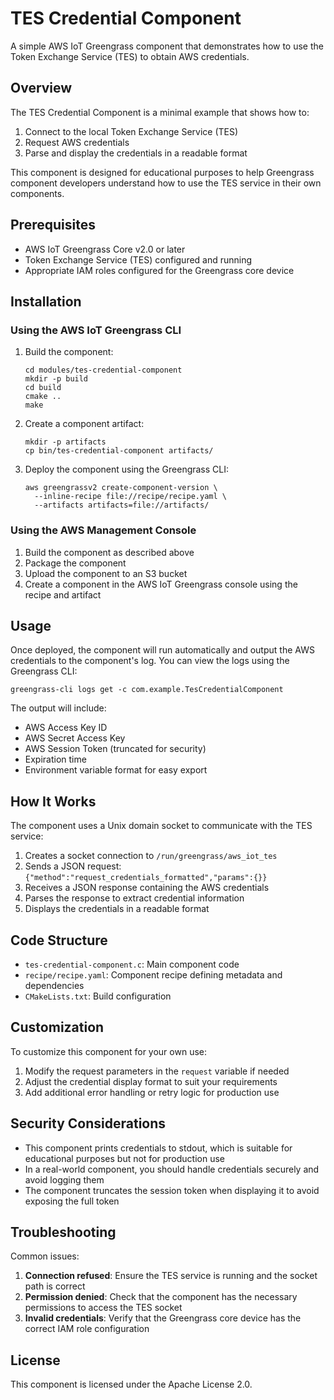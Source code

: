 # TES Credential Component

A simple AWS IoT Greengrass component that demonstrates how to use the Token Exchange Service (TES) to obtain AWS credentials.

## Overview

The TES Credential Component is a minimal example that shows how to:

1. Connect to the local Token Exchange Service (TES)
2. Request AWS credentials
3. Parse and display the credentials in a readable format

This component is designed for educational purposes to help Greengrass component developers understand how to use the TES service in their own components.

## Prerequisites

- AWS IoT Greengrass Core v2.0 or later
- Token Exchange Service (TES) configured and running
- Appropriate IAM roles configured for the Greengrass core device

## Installation

### Using the AWS IoT Greengrass CLI

1. Build the component:
   ```
   cd modules/tes-credential-component
   mkdir -p build
   cd build
   cmake ..
   make
   ```

2. Create a component artifact:
   ```
   mkdir -p artifacts
   cp bin/tes-credential-component artifacts/
   ```

3. Deploy the component using the Greengrass CLI:
   ```
   aws greengrassv2 create-component-version \
     --inline-recipe file://recipe/recipe.yaml \
     --artifacts artifacts=file://artifacts/
   ```

### Using the AWS Management Console

1. Build the component as described above
2. Package the component
3. Upload the component to an S3 bucket
4. Create a component in the AWS IoT Greengrass console using the recipe and artifact

## Usage

Once deployed, the component will run automatically and output the AWS credentials to the component's log. You can view the logs using the Greengrass CLI:

```
greengrass-cli logs get -c com.example.TesCredentialComponent
```

The output will include:
- AWS Access Key ID
- AWS Secret Access Key
- AWS Session Token (truncated for security)
- Expiration time
- Environment variable format for easy export

## How It Works

The component uses a Unix domain socket to communicate with the TES service:

1. Creates a socket connection to `/run/greengrass/aws_iot_tes`
2. Sends a JSON request: `{"method":"request_credentials_formatted","params":{}}`
3. Receives a JSON response containing the AWS credentials
4. Parses the response to extract credential information
5. Displays the credentials in a readable format

## Code Structure

- `tes-credential-component.c`: Main component code
- `recipe/recipe.yaml`: Component recipe defining metadata and dependencies
- `CMakeLists.txt`: Build configuration

## Customization

To customize this component for your own use:

1. Modify the request parameters in the `request` variable if needed
2. Adjust the credential display format to suit your requirements
3. Add additional error handling or retry logic for production use

## Security Considerations

- This component prints credentials to stdout, which is suitable for educational purposes but not for production use
- In a real-world component, you should handle credentials securely and avoid logging them
- The component truncates the session token when displaying it to avoid exposing the full token

## Troubleshooting

Common issues:

1. **Connection refused**: Ensure the TES service is running and the socket path is correct
2. **Permission denied**: Check that the component has the necessary permissions to access the TES socket
3. **Invalid credentials**: Verify that the Greengrass core device has the correct IAM role configuration

## License

This component is licensed under the Apache License 2.0.